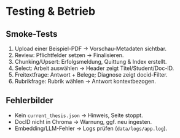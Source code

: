 # Testing & Betrieb

## Smoke-Tests
1. Upload einer Beispiel-PDF → Vorschau-Metadaten sichtbar.
2. Review: Pflichtfelder setzen → Finalisieren.
3. Chunking/Upsert: Erfolgsmeldung, Quittung & Index erstellt.
4. Select: Arbeit auswählen → Header zeigt Titel/Student/Doc-ID.
5. Freitextfrage: Antwort + Belege; Diagnose zeigt docid-Filter.
6. Rubrikfrage: Rubrik wählen → Antwort kontextbezogen.

## Fehlerbilder
- Kein `current_thesis.json` → Hinweis, Seite stoppt.
- DocID nicht in Chroma → Warnung, ggf. neu ingesten.
- Embedding/LLM-Fehler → Logs prüfen (`data/logs/app.log`).
